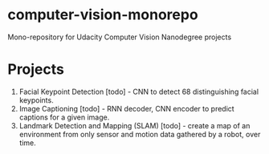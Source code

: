 # computer-vision-monorepo
Mono-repository for Udacity Computer Vision Nanodegree projects

# Projects

1. Facial Keypoint Detection [todo] - CNN to detect 68 distinguishing facial keypoints. 
2. Image Captioning [todo] - RNN decoder, CNN encoder to predict captions for a given image.
3. Landmark Detection and Mapping (SLAM) [todo] - create a map of an environment from only sensor and motion data gathered by a robot, over time.
